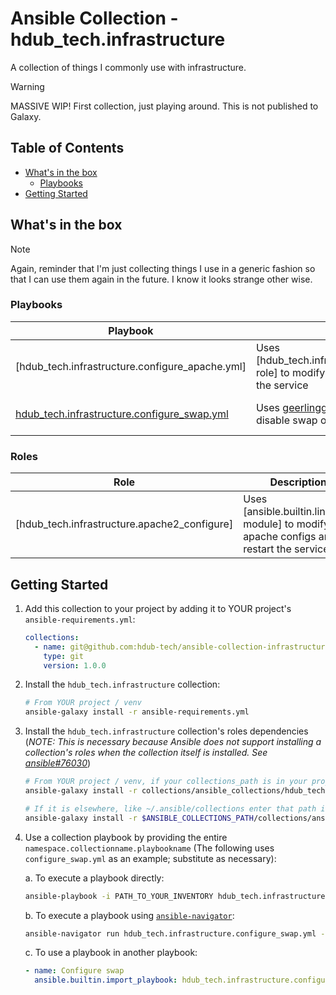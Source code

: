 # Ansible Collection - hdub_tech.infrastructure

A collection of things I commonly use with infrastructure.

> [!WARNING]
> MASSIVE WIP! First collection, just playing around. This is not published to Galaxy.

## Table of Contents

- [What's in the box](#whats-in-the-box)
  - [Playbooks](#playbooks)
- [Getting Started](#getting-started)

## What's in the box

> [!NOTE]
> Again, reminder that I'm just collecting things I use in a generic fashion so
> that I can use them again in the future. I know it looks strange other wise.

### Playbooks

| Playbook | Description | Variables |
| --- | --- | --- |
| [hdub_tech.infrastructure.configure_apache.yml] | Uses [hdub_tech.infrastrucutre.apache2_configure role] to modify apache configs and restart the service | Refer to [`apache2_configure` role README] |
| [hdub_tech.infrastructure.configure_swap.yml] | Uses [geerlingguy.swap role] to enable or disable swap on a linux host | Refer to [geerlingguy.swap#role-variables] |

### Roles

| Role | Description | Variables |
| --- | --- | --- |
| [hdub_tech.infrastructure.apache2_configure] | Uses [ansible.builtin.lineinfile module] to modify apache configs and restart the service | Refer to [`apache2_configure` role README] |

## Getting Started

1. Add this collection to your project by adding it to YOUR project's `ansible-requirements.yml`:

   ```yaml
   collections:
     - name: git@github.com:hdub-tech/ansible-collection-infrastructure.git
       type: git
       version: 1.0.0
    ```

2. Install the `hdub_tech.infrastructure` collection:

   ```bash
   # From YOUR project / venv
   ansible-galaxy install -r ansible-requirements.yml
   ```

3. Install the `hdub_tech.infrastructure` collection's roles dependencies
   (_NOTE: This is necessary because Ansible does not support installing a
   collection's roles when the collection itself is installed.
   See [ansible#76030]_)

   ```bash
   # From YOUR project / venv, if your collections_path is in your project directory:
   ansible-galaxy install -r collections/ansible_collections/hdub_tech/infrastructure/ansible-requirements.yml
   ```

   ```bash
   # If it is elsewhere, like ~/.ansible/collections enter that path in lieu of $ANSIBLE_COLLECTIONS_PATH
   ansible-galaxy install -r $ANSIBLE_COLLECTIONS_PATH/collections/ansible_collections/hdub_tech/infrastructure/ansible-requirements.yml
   ```

4. Use a collection playbook by providing the entire `namespace.collectionname.playbookname`
   (The following uses `configure_swap.yml` as an example; substitute as necessary):

   a. To execute a playbook directly:

      ```bash
      ansible-playbook -i PATH_TO_YOUR_INVENTORY hdub_tech.infrastructure.configure_swap.yml [--check]
      ```

   b. To execute a playbook using [`ansible-navigator`]:

      ```bash
      ansible-navigator run hdub_tech.infrastructure.configure_swap.yml -i PATH_TO_YOUR_INVENTORY [--check]
      ```

   c. To use a playbook in another playbook:

      ```yaml
      - name: Configure swap
        ansible.builtin.import_playbook: hdub_tech.infrastructure.configure_swap.yml
      ```

<!-- Links -->
[`apache2_configure` role]:                    ./roles/apache2_configure/README.md
[`apache2_configure` role README]:             ./roles/apache2_configure/README.md#role-variables
[hdub_tech.infrastructure.configure_swap.yml]: ./playbooks/configure_swap.yml
[ansible#76030]:                       https://github.com/ansible/ansible/issues/76030#issuecomment-942520399
[`ansible.builtin.lineinfile` module]: https://docs.ansible.com/ansible/latest/collections/ansible/builtin/lineinfile_module.html
[`ansible-navigator`]:                 https://ansible.readthedocs.io/projects/navigator
[geerlingguy.swap role]:               https://github.com/geerlingguy/ansible-role-swap
[geerlingguy.swap#role-variables]:     https://github.com/geerlingguy/ansible-role-swap/tree/master?tab=readme-ov-file#role-variables
